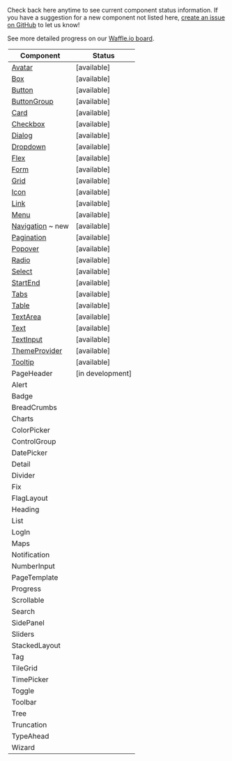 Check back here anytime to see current component status information.
If you have a suggestion for a new component not listed here, [create an issue on GitHub](https://github.com/mineral-ui/mineral-ui/issues) to let us know!

See more detailed progress on our [Waffle.io board](https://waffle.io/mineral-ui/mineral-ui).

<Legend />

<!--
Labels:
  ~ new
  ~ experimental

Statuses:
  [available]
  [planned]
  [in development]
  [deprecated]
-->

| Component                                   | Status           |
| ------------------------------------------- | ---------------- |
| [Avatar](/components/avatar)                | [available]      |
| [Box](/components/box)                      | [available]      |
| [Button](/components/button)                | [available]      |
| [ButtonGroup](/components/button-group)     | [available]      |
| [Card](/components/card)                    | [available]      |
| [Checkbox](/components/checkbox)            | [available]      |
| [Dialog](/components/dialog)                | [available]      |
| [Dropdown](/components/dropdown)            | [available]      |
| [Flex](/components/flex)                    | [available]      |
| [Form](/components/form-field)              | [available]      |
| [Grid](/components/grid)                    | [available]      |
| [Icon](/components/icon)                    | [available]      |
| [Link](/components/link)                    | [available]      |
| [Menu](/components/menu)                    | [available]      |
| [Navigation](/components/navigation) ~ new  | [available]      |
| [Pagination](/components/pagination)        | [available]      |
| [Popover](/components/popover)              | [available]      |
| [Radio](/components/radio)                  | [available]      |
| [Select](/components/select)                | [available]      |
| [StartEnd](/components/start-end)           | [available]      |
| [Tabs](/components/tabs)                    | [available]      |
| [Table](/components/table)                  | [available]      |
| [TextArea](/components/text-area)           | [available]      |
| [Text](/components/text)                    | [available]      |
| [TextInput](/components/text-input)         | [available]      |
| [ThemeProvider](/components/theme-provider) | [available]      |
| [Tooltip](/components/tooltip)              | [available]      |
| PageHeader                                  | [in development] |
| Alert                                       |                  |
| Badge                                       |                  |
| BreadCrumbs                                 |                  |
| Charts                                      |                  |
| ColorPicker                                 |                  |
| ControlGroup                                |                  |
| DatePicker                                  |                  |
| Detail                                      |                  |
| Divider                                     |                  |
| Fix                                         |                  |
| FlagLayout                                  |                  |
| Heading                                     |                  |
| List                                        |                  |
| LogIn                                       |                  |
| Maps                                        |                  |
| Notification                                |                  |
| NumberInput                                 |                  |
| PageTemplate                                |                  |
| Progress                                    |                  |
| Scrollable                                  |                  |
| Search                                      |                  |
| SidePanel                                   |                  |
| Sliders                                     |                  |
| StackedLayout                               |                  |
| Tag                                         |                  |
| TileGrid                                    |                  |
| TimePicker                                  |                  |
| Toggle                                      |                  |
| Toolbar                                     |                  |
| Tree                                        |                  |
| Truncation                                  |                  |
| TypeAhead                                   |                  |
| Wizard                                      |                  |
